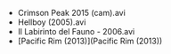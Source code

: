 * Crimson Peak 2015 (cam).avi
* Hellboy (2005).avi
* Il Labirinto del Fauno - 2006.avi
* [Pacific Rim (2013)](Pacific Rim (2013))
